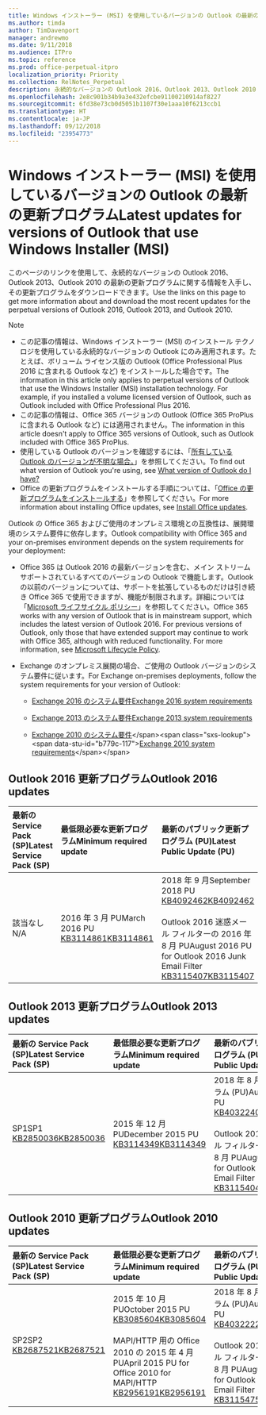 ```yaml
---
title: Windows インストーラー (MSI) を使用しているバージョンの Outlook の最新の更新プログラム
ms.author: timda
author: TimDavenport
manager: andrewmo
ms.date: 9/11/2018
ms.audience: ITPro
ms.topic: reference
ms.prod: office-perpetual-itpro
localization_priority: Priority
ms.collection: RelNotes_Perpetual
description: 永続的なバージョンの Outlook 2016、Outlook 2013、Outlook 2010 の最新の更新プログラムに関する情報へのリンクを IT 技術者に提供します
ms.openlocfilehash: 2e8c901b34b9a3e432efcbe91100210914af8227
ms.sourcegitcommit: 6fd38e73cb0d5051b1107f30e1aaa10f6213ccb1
ms.translationtype: HT
ms.contentlocale: ja-JP
ms.lasthandoff: 09/12/2018
ms.locfileid: "23954773"
---
```

# <a name="latest-updates-for-versions-of-outlook-that-use-windows-installer-msi"></a><span data-ttu-id="b779c-103">Windows インストーラー (MSI) を使用しているバージョンの Outlook の最新の更新プログラム</span><span class="sxs-lookup"><span data-stu-id="b779c-103">Latest updates for versions of Outlook that use Windows Installer (MSI)</span></span>

<span data-ttu-id="b779c-104">このページのリンクを使用して、永続的なバージョンの Outlook 2016、Outlook 2013、Outlook 2010 の最新の更新プログラムに関する情報を入手し、その更新プログラムをダウンロードできます。</span><span class="sxs-lookup"><span data-stu-id="b779c-104">Use the links on this page to get more information about and download the most recent updates for the perpetual versions of Outlook 2016, Outlook 2013, and Outlook 2010.</span></span>
  
> [!NOTE]
> - <span data-ttu-id="b779c-p101">この記事の情報は、Windows インストーラー (MSI) のインストール テクノロジを使用している永続的なバージョンの Outlook にのみ適用されます。たとえば、ボリューム ライセンス版の Outlook (Office Professional Plus 2016 に含まれる Outlook など) をインストールした場合です。</span><span class="sxs-lookup"><span data-stu-id="b779c-p101">The information in this article only applies to perpetual versions of Outlook that use the Windows Installer (MSI) installation technology. For example, if you installed a volume licensed version of Outlook, such as Outlook included with Office Professional Plus 2016.</span></span>
> - <span data-ttu-id="b779c-107">この記事の情報は、Office 365 バージョンの Outlook (Office 365 ProPlus に含まれる Outlook など) には適用されません。</span><span class="sxs-lookup"><span data-stu-id="b779c-107">The information in this article doesn't apply to Office 365 versions of Outlook, such as Outlook included with Office 365 ProPlus.</span></span>
> - <span data-ttu-id="b779c-108">使用している Outlook のバージョンを確認するには、「[所有している Outlook のバージョンが不明な場合。](https://support.office.com/article/b3a9568c-edb5-42b9-9825-d48d82b2257c)」を参照してください。</span><span class="sxs-lookup"><span data-stu-id="b779c-108">To find out what version of Outlook you're using, see [What version of Outlook do I have?](https://support.office.com/article/b3a9568c-edb5-42b9-9825-d48d82b2257c)</span></span>
> - <span data-ttu-id="b779c-109">Office の更新プログラムをインストールする手順については、「[Office の更新プログラムをインストールする](https://support.office.com/article/2ab296f3-7f03-43a2-8e50-46de917611c5)」を参照してください。</span><span class="sxs-lookup"><span data-stu-id="b779c-109">For more information about installing Office updates, see [Install Office updates](https://support.office.com/article/2ab296f3-7f03-43a2-8e50-46de917611c5).</span></span> 
  
<span data-ttu-id="b779c-110">Outlook の Office 365 およびご使用のオンプレミス環境との互換性は、展開環境のシステム要件に依存します。</span><span class="sxs-lookup"><span data-stu-id="b779c-110">Outlook compatibility with Office 365 and your on-premises environment depends on the system requirements for your deployment:</span></span>
  
- <span data-ttu-id="b779c-p102">Office 365 は Outlook 2016 の最新バージョンを含む、メイン ストリーム サポートされているすべてのバージョンの Outlook で機能します。Outlook の以前のバージョンについては、サポートを拡張しているものだけは引き続き Office 365 で使用できますが、機能が制限されます。詳細については「[Microsoft ライフサイクル ポリシー](https://support.microsoft.com/lifecycle)」を参照してください。</span><span class="sxs-lookup"><span data-stu-id="b779c-p102">Office 365 works with any version of Outlook that is in mainstream support, which includes the latest version of Outlook 2016. For previous versions of Outlook, only those that have extended support may continue to work with Office 365, although with reduced functionality. For more information, see [Microsoft Lifecycle Policy](https://support.microsoft.com/lifecycle).</span></span>
    
- <span data-ttu-id="b779c-114">Exchange のオンプレミス展開の場合、ご使用の Outlook バージョンのシステム要件に従います。</span><span class="sxs-lookup"><span data-stu-id="b779c-114">For Exchange on-premises deployments, follow the system requirements for your version of Outlook:</span></span>
    
  - [<span data-ttu-id="b779c-115">Exchange 2016 のシステム要件</span><span class="sxs-lookup"><span data-stu-id="b779c-115">Exchange 2016 system requirements</span></span>](https://docs.microsoft.com/Exchange/plan-and-deploy/system-requirements)
    
  - [<span data-ttu-id="b779c-116">Exchange 2013 のシステム要件</span><span class="sxs-lookup"><span data-stu-id="b779c-116">Exchange 2013 system requirements</span></span>](https://technet.microsoft.com/en-us/library/aa996719%28v=exchg.150%29.aspx)
    
  - <span data-ttu-id="b779c-117">[Exchange 2010 のシステム要件](https://docs.microsoft.com/previous-versions/office/exchange-server-2010/aa996719(v=exchg.141))</span><span class="sxs-lookup"><span data-stu-id="b779c-117">[Exchange 2010 system requirements](https://docs.microsoft.com/previous-versions/office/exchange-server-2010/aa996719(v=exchg.141))</span></span>

   
## <a name="outlook-2016-updates"></a><span data-ttu-id="b779c-118">Outlook 2016 更新プログラム</span><span class="sxs-lookup"><span data-stu-id="b779c-118">Outlook 2016 updates</span></span>

|<span data-ttu-id="b779c-119">**最新の Service Pack (SP)**</span><span class="sxs-lookup"><span data-stu-id="b779c-119">**Latest Service Pack (SP)**</span></span>|<span data-ttu-id="b779c-120">**最低限必要な更新プログラム**</span><span class="sxs-lookup"><span data-stu-id="b779c-120">**Minimum required update**</span></span>|<span data-ttu-id="b779c-121">**最新のパブリック更新プログラム (PU)**</span><span class="sxs-lookup"><span data-stu-id="b779c-121">**Latest Public Update (PU)**</span></span>|
|:-----|:-----|:-----|
|<span data-ttu-id="b779c-122">該当なし</span><span class="sxs-lookup"><span data-stu-id="b779c-122">N/A</span></span>  <br/> |<span data-ttu-id="b779c-123">2016 年 3 月 PU</span><span class="sxs-lookup"><span data-stu-id="b779c-123">March 2016 PU</span></span> <br/>[<span data-ttu-id="b779c-124">KB3114861</span><span class="sxs-lookup"><span data-stu-id="b779c-124">KB3114861</span></span>](https://support.microsoft.com/help/3114861) <br/> |<span data-ttu-id="b779c-125">2018 年 9 月</span><span class="sxs-lookup"><span data-stu-id="b779c-125">September 2018 PU</span></span> <br/>[<span data-ttu-id="b779c-126">KB4092462</span><span class="sxs-lookup"><span data-stu-id="b779c-126">KB4092462</span></span>](https://support.microsoft.com/en-us/help/4092462) <br/><br/> <span data-ttu-id="b779c-127">Outlook 2016 迷惑メール フィルターの 2016 年 8 月 PU</span><span class="sxs-lookup"><span data-stu-id="b779c-127">August 2016 PU for Outlook 2016 Junk Email Filter</span></span>  <br/>[<span data-ttu-id="b779c-128">KB3115407</span><span class="sxs-lookup"><span data-stu-id="b779c-128">KB3115407</span></span>](https://support.microsoft.com/help/3115407) <br/> |
   
## <a name="outlook-2013-updates"></a><span data-ttu-id="b779c-129">Outlook 2013 更新プログラム</span><span class="sxs-lookup"><span data-stu-id="b779c-129">Outlook 2013 updates</span></span>

|<span data-ttu-id="b779c-130">**最新の Service Pack (SP)**</span><span class="sxs-lookup"><span data-stu-id="b779c-130">**Latest Service Pack (SP)**</span></span>|<span data-ttu-id="b779c-131">**最低限必要な更新プログラム**</span><span class="sxs-lookup"><span data-stu-id="b779c-131">**Minimum required update**</span></span>|<span data-ttu-id="b779c-132">**最新のパブリック更新プログラム (PU)**</span><span class="sxs-lookup"><span data-stu-id="b779c-132">**Latest Public Update (PU)**</span></span>|
|:-----|:-----|:-----|
|<span data-ttu-id="b779c-133">SP1</span><span class="sxs-lookup"><span data-stu-id="b779c-133">SP1</span></span>  <br/>[<span data-ttu-id="b779c-134">KB2850036</span><span class="sxs-lookup"><span data-stu-id="b779c-134">KB2850036</span></span>](https://go.microsoft.com/fwlink/p/?LinkId=512538) <br/> |<span data-ttu-id="b779c-135">2015 年 12 月 PU</span><span class="sxs-lookup"><span data-stu-id="b779c-135">December 2015 PU</span></span> <br/>[<span data-ttu-id="b779c-136">KB3114349</span><span class="sxs-lookup"><span data-stu-id="b779c-136">KB3114349</span></span>](https://support.microsoft.com/kb/3114349) <br/> |<span data-ttu-id="b779c-137">2018 年 8 月 更新プログラム (PU)</span><span class="sxs-lookup"><span data-stu-id="b779c-137">August 2018 PU</span></span> <br/>[<span data-ttu-id="b779c-138">KB4032240</span><span class="sxs-lookup"><span data-stu-id="b779c-138">KB4032240</span></span>](https://support.microsoft.com/en-us/help/4032240) <br/><br/>  <span data-ttu-id="b779c-139">Outlook 2013 迷惑メール フィルターの 2016 年 8 月 PU</span><span class="sxs-lookup"><span data-stu-id="b779c-139">August 2016 PU for Outlook 2013 Junk Email Filter</span></span> <br/> [<span data-ttu-id="b779c-140">KB3115404</span><span class="sxs-lookup"><span data-stu-id="b779c-140">KB3115404</span></span>](https://support.microsoft.com/kb/3115404) <br/> |
   
## <a name="outlook-2010-updates"></a><span data-ttu-id="b779c-141">Outlook 2010 更新プログラム</span><span class="sxs-lookup"><span data-stu-id="b779c-141">Outlook 2010 updates</span></span>

|<span data-ttu-id="b779c-142">**最新の Service Pack (SP)**</span><span class="sxs-lookup"><span data-stu-id="b779c-142">**Latest Service Pack (SP)**</span></span>|<span data-ttu-id="b779c-143">**最低限必要な更新プログラム**</span><span class="sxs-lookup"><span data-stu-id="b779c-143">**Minimum required update**</span></span>|<span data-ttu-id="b779c-144">**最新のパブリック更新プログラム (PU)**</span><span class="sxs-lookup"><span data-stu-id="b779c-144">**Latest Public Update (PU)**</span></span>|
|:-----|:-----|:-----|
|<span data-ttu-id="b779c-145">SP2</span><span class="sxs-lookup"><span data-stu-id="b779c-145">SP2</span></span> <br/>[<span data-ttu-id="b779c-146">KB2687521</span><span class="sxs-lookup"><span data-stu-id="b779c-146">KB2687521</span></span>](https://go.microsoft.com/fwlink/p/?LinkId=512542) <br/> |<span data-ttu-id="b779c-147">2015 年 10 月 PU</span><span class="sxs-lookup"><span data-stu-id="b779c-147">October 2015 PU</span></span> <br/> [<span data-ttu-id="b779c-148">KB3085604</span><span class="sxs-lookup"><span data-stu-id="b779c-148">KB3085604</span></span>](https://support.microsoft.com/kb/3085604) <br/><br/>  <span data-ttu-id="b779c-149">MAPI/HTTP 用の Office 2010 の 2015 年 4 月 PU</span><span class="sxs-lookup"><span data-stu-id="b779c-149">April 2015 PU for Office 2010 for MAPI/HTTP</span></span> <br/> [<span data-ttu-id="b779c-150">KB2956191</span><span class="sxs-lookup"><span data-stu-id="b779c-150">KB2956191</span></span>](https://support.microsoft.com/en-us/help/2956191/april-14-2015-update-for-office-2010-kb2956191) <br/> |<span data-ttu-id="b779c-151">2018 年 8 月 更新プログラム (PU)</span><span class="sxs-lookup"><span data-stu-id="b779c-151">August 2018 PU</span></span> <br/>[<span data-ttu-id="b779c-152">KB4032222</span><span class="sxs-lookup"><span data-stu-id="b779c-152">KB4032222</span></span>](https://support.microsoft.com/en-us/help/4032222) <br/><br/>  <span data-ttu-id="b779c-153">Outlook 2010 迷惑メール フィルターの 2016 年 8 月 PU</span><span class="sxs-lookup"><span data-stu-id="b779c-153">August 2016 PU for Outlook 2010 Junk Email Filter</span></span> <br/> [<span data-ttu-id="b779c-154">KB3115475</span><span class="sxs-lookup"><span data-stu-id="b779c-154">KB3115475</span></span>](https://support.microsoft.com/kb/3115475) <br/> |
   

